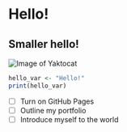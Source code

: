 # Hello!
## Smaller hello!

![Image of Yaktocat](https://octodex.github.com/images/yaktocat.png)

```r
hello_var <- "Hello!"
print(hello_var)
```

- [ ] Turn on GitHub Pages
- [ ] Outline my portfolio
- [ ] Introduce myself to the world
